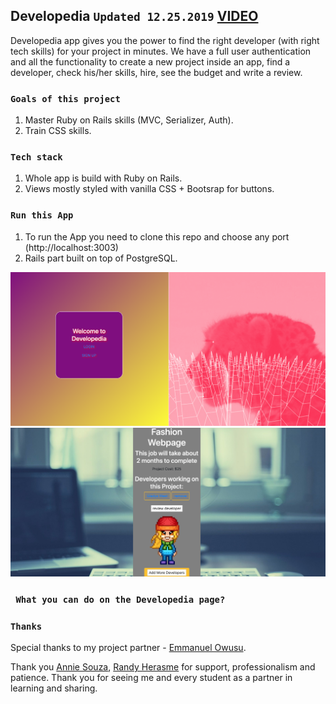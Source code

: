 ## Developedia `Updated 12.25.2019` [VIDEO](https://youtu.be/9RpBgMKWtDw)

Developedia app gives you the power to find the right developer (with right tech skills) for your project in minutes. We have a full user authentication and all the functionality to create a new project inside an app, find a developer, check his/her skills, hire, see the budget and write a review. 

### `Goals of this project`

1. Master Ruby on Rails skills (MVC, Serializer, Auth).
2. Train CSS skills.

### `Tech stack`

1. Whole app is build with Ruby on Rails.
2. Views mostly styled with vanilla CSS + Bootsrap for buttons.

### `Run this App`

1. To run the App you need to clone this repo and choose any port (http://localhost:3003)
2. Rails part built on top of PostgreSQL.

![Developedia Demo](./public/Developedia_wellcome_screen.png)
![Developedia Demo2](./public/Developedia_project_page.png)

### ` What you can do on the Developedia page?`

### `Thanks`

Special thanks to my project partner - [Emmanuel Owusu](https://github.com/emanovic7).

Thank you [Annie Souza](https://github.com/luanesouza), [Randy Herasme](https://github.com/randyher) for support, professionalism and patience. Thank you for seeing me and every student as a partner in learning and sharing.
